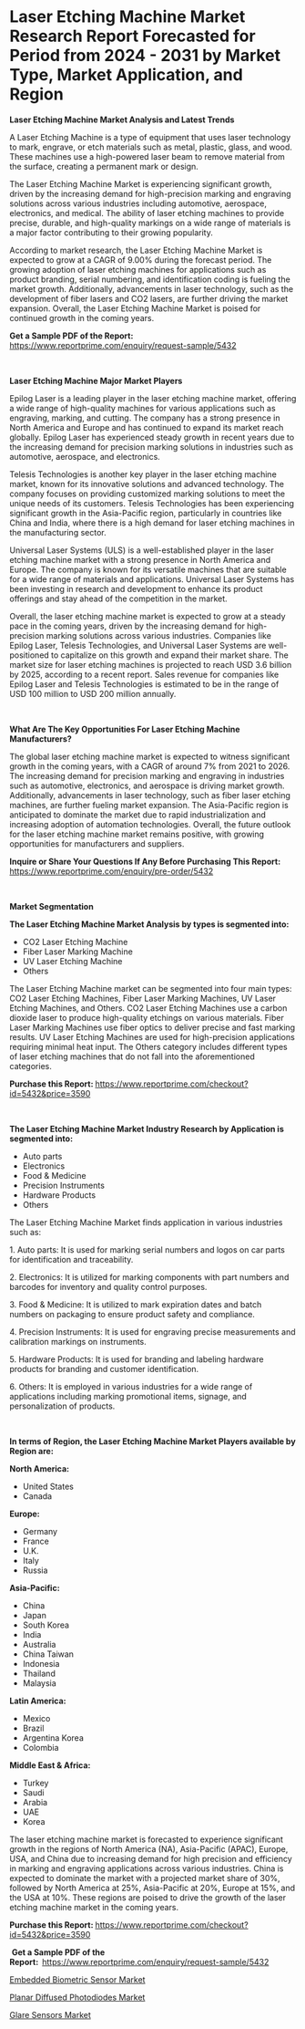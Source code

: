 <p><h1>Laser Etching Machine Market Research Report Forecasted for Period from 2024 -  2031 by Market Type, Market Application, and Region</h1></p><p><strong>Laser Etching Machine Market Analysis and Latest Trends</strong></p>
<p><p>A Laser Etching Machine is a type of equipment that uses laser technology to mark, engrave, or etch materials such as metal, plastic, glass, and wood. These machines use a high-powered laser beam to remove material from the surface, creating a permanent mark or design.</p><p>The Laser Etching Machine Market is experiencing significant growth, driven by the increasing demand for high-precision marking and engraving solutions across various industries including automotive, aerospace, electronics, and medical. The ability of laser etching machines to provide precise, durable, and high-quality markings on a wide range of materials is a major factor contributing to their growing popularity.</p><p>According to market research, the Laser Etching Machine Market is expected to grow at a CAGR of 9.00% during the forecast period. The growing adoption of laser etching machines for applications such as product branding, serial numbering, and identification coding is fueling the market growth. Additionally, advancements in laser technology, such as the development of fiber lasers and CO2 lasers, are further driving the market expansion. Overall, the Laser Etching Machine Market is poised for continued growth in the coming years.</p></p>
<p><strong>Get a Sample PDF of the Report:&nbsp;</strong> <a href="https://www.reportprime.com/enquiry/request-sample/5432">https://www.reportprime.com/enquiry/request-sample/5432</a></p>
<p>&nbsp;</p>
<p><strong>Laser Etching Machine Major Market Players</strong></p>
<p><p>Epilog Laser is a leading player in the laser etching machine market, offering a wide range of high-quality machines for various applications such as engraving, marking, and cutting. The company has a strong presence in North America and Europe and has continued to expand its market reach globally. Epilog Laser has experienced steady growth in recent years due to the increasing demand for precision marking solutions in industries such as automotive, aerospace, and electronics.</p><p>Telesis Technologies is another key player in the laser etching machine market, known for its innovative solutions and advanced technology. The company focuses on providing customized marking solutions to meet the unique needs of its customers. Telesis Technologies has been experiencing significant growth in the Asia-Pacific region, particularly in countries like China and India, where there is a high demand for laser etching machines in the manufacturing sector.</p><p>Universal Laser Systems (ULS) is a well-established player in the laser etching machine market with a strong presence in North America and Europe. The company is known for its versatile machines that are suitable for a wide range of materials and applications. Universal Laser Systems has been investing in research and development to enhance its product offerings and stay ahead of the competition in the market.</p><p>Overall, the laser etching machine market is expected to grow at a steady pace in the coming years, driven by the increasing demand for high-precision marking solutions across various industries. Companies like Epilog Laser, Telesis Technologies, and Universal Laser Systems are well-positioned to capitalize on this growth and expand their market share. The market size for laser etching machines is projected to reach USD 3.6 billion by 2025, according to a recent report. Sales revenue for companies like Epilog Laser and Telesis Technologies is estimated to be in the range of USD 100 million to USD 200 million annually.</p></p>
<p>&nbsp;</p>
<p><strong>What Are The Key Opportunities For Laser Etching Machine Manufacturers?</strong></p>
<p><p>The global laser etching machine market is expected to witness significant growth in the coming years, with a CAGR of around 7% from 2021 to 2026. The increasing demand for precision marking and engraving in industries such as automotive, electronics, and aerospace is driving market growth. Additionally, advancements in laser technology, such as fiber laser etching machines, are further fueling market expansion. The Asia-Pacific region is anticipated to dominate the market due to rapid industrialization and increasing adoption of automation technologies. Overall, the future outlook for the laser etching machine market remains positive, with growing opportunities for manufacturers and suppliers.</p></p>
<p><strong>Inquire or Share Your Questions If Any Before Purchasing This Report:</strong> <a href="https://www.reportprime.com/enquiry/pre-order/5432">https://www.reportprime.com/enquiry/pre-order/5432</a></p>
<p>&nbsp;</p>
<p><strong>Market Segmentation</strong></p>
<p><strong>The Laser Etching Machine Market Analysis by types is segmented into:</strong></p>
<p><ul><li>CO2 Laser Etching Machine</li><li>Fiber Laser Marking Machine</li><li>UV Laser Etching Machine</li><li>Others</li></ul></p>
<p><p>The Laser Etching Machine market can be segmented into four main types: CO2 Laser Etching Machines, Fiber Laser Marking Machines, UV Laser Etching Machines, and Others. CO2 Laser Etching Machines use a carbon dioxide laser to produce high-quality etchings on various materials. Fiber Laser Marking Machines use fiber optics to deliver precise and fast marking results. UV Laser Etching Machines are used for high-precision applications requiring minimal heat input. The Others category includes different types of laser etching machines that do not fall into the aforementioned categories.</p></p>
<p><strong>Purchase this Report:&nbsp;</strong><a href="https://www.reportprime.com/checkout?id=5432&price=3590">https://www.reportprime.com/checkout?id=5432&price=3590</a></p>
<p>&nbsp;</p>
<p><strong>The Laser Etching Machine Market Industry Research by Application is segmented into:</strong></p>
<p><ul><li>Auto parts</li><li>Electronics</li><li>Food & Medicine</li><li>Precision Instruments</li><li>Hardware Products</li><li>Others</li></ul></p>
<p><p>The Laser Etching Machine Market finds application in various industries such as:</p><p>1. Auto parts: It is used for marking serial numbers and logos on car parts for identification and traceability.</p><p>2. Electronics: It is utilized for marking components with part numbers and barcodes for inventory and quality control purposes.</p><p>3. Food & Medicine: It is utilized to mark expiration dates and batch numbers on packaging to ensure product safety and compliance.</p><p>4. Precision Instruments: It is used for engraving precise measurements and calibration markings on instruments.</p><p>5. Hardware Products: It is used for branding and labeling hardware products for branding and customer identification.</p><p>6. Others: It is employed in various industries for a wide range of applications including marking promotional items, signage, and personalization of products.</p></p>
<p>&nbsp;</p>
<p><strong>In terms of Region, the Laser Etching Machine Market Players available by Region are:</strong></p>
<p>
    <p> <strong> North America: </strong>
        <ul>
            <li>United States</li>
            <li>Canada</li>
        </ul>
        </p> 
    <p> <strong> Europe: </strong>
        <ul>
            <li>Germany</li>
            <li>France</li>
            <li>U.K.</li>
            <li>Italy</li>
            <li>Russia</li>
        </ul>
        </p> 
    <p> <strong> Asia-Pacific: </strong>
        <ul>
            <li>China</li>
            <li>Japan</li>
            <li>South Korea</li>
            <li>India</li>
            <li>Australia</li>
            <li>China Taiwan</li>
            <li>Indonesia</li>
            <li>Thailand</li>
            <li>Malaysia</li>
        </ul>
        </p> 
    <p> <strong> Latin America: </strong>
        <ul>
            <li>Mexico</li>
            <li>Brazil</li>
            <li>Argentina Korea</li>
            <li>Colombia</li>
        </ul>
        </p> 
    <p> <strong> Middle East & Africa: </strong>
        <ul>
            <li>Turkey</li>
            <li>Saudi</li>
            <li>Arabia</li>
            <li>UAE</li>
            <li>Korea</li>
        </ul>
    </p>
    </p>
<p><p>The laser etching machine market is forecasted to experience significant growth in the regions of North America (NA), Asia-Pacific (APAC), Europe, USA, and China due to increasing demand for high precision and efficiency in marking and engraving applications across various industries. China is expected to dominate the market with a projected market share of 30%, followed by North America at 25%, Asia-Pacific at 20%, Europe at 15%, and the USA at 10%. These regions are poised to drive the growth of the laser etching machine market in the coming years.</p></p>
<p><strong>Purchase this Report: </strong><a href="https://www.reportprime.com/checkout?id=5432&price=3590">https://www.reportprime.com/checkout?id=5432&price=3590</a></p>
<p>&nbsp;<strong>Get a Sample PDF of the Report:&nbsp;&nbsp;</strong><a href="https://www.reportprime.com/enquiry/request-sample/5432">https://www.reportprime.com/enquiry/request-sample/5432</a></p>
<p><strong></strong></p>
<p><p><a href="https://github.com/kufem1/Market-Research-Report-List-2/blob/main/embedded-biometric-sensor-market.md">Embedded Biometric Sensor Market</a></p><p><a href="https://github.com/kosella/Market-Research-Report-List-2/blob/main/planar-diffused-photodiodes-market.md">Planar Diffused Photodiodes Market</a></p><p><a href="https://github.com/nathandecarvalho/Market-Research-Report-List-2/blob/main/glare-sensors-market.md">Glare Sensors Market</a></p></p>